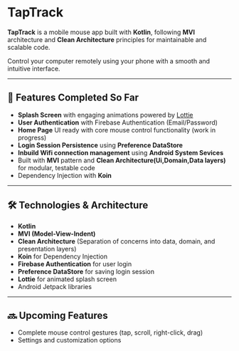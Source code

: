 # TapTrack

**TapTrack** is a mobile mouse app built with **Kotlin**, following **MVI** architecture and **Clean Architecture** principles for maintainable and scalable code.

Control your computer remotely using your phone with a smooth and intuitive interface.

---

## 🚀 Features Completed So Far

- **Splash Screen** with engaging animations powered by [Lottie](https://airbnb.io/lottie/)
- **User Authentication** with Firebase Authentication (Email/Password)
- **Home Page** UI ready with core mouse control functionality (work in progress)
- **Login Session Persistence** using **Preference DataStore**
- **Inbuild Wifi connection management** using **Android System Sevices**
- Built with **MVI** pattern and **Clean Architecture(Ui,Domain,Data layers)** for modular, testable code
- Dependency Injection with **Koin**

---

## 🛠️ Technologies & Architecture

- **Kotlin**  
- **MVI (Model-View-Indent)**  
- **Clean Architecture** (Separation of concerns into data, domain, and presentation layers)  
- **Koin** for Dependency Injection  
- **Firebase Authentication** for user login  
- **Preference DataStore** for saving login session  
- **Lottie** for animated splash screen  
- Android Jetpack libraries  

---

## 🔜 Upcoming Features

- Complete mouse control gestures (tap, scroll, right-click, drag)
- Settings and customization options
